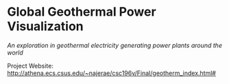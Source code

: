# Global Geothermal Power Visualization

*An exploration in geothermal electricity generating power plants around the world*

Project Website:
http://athena.ecs.csus.edu/~najerae/csc196v/Final/geotherm_index.html#
